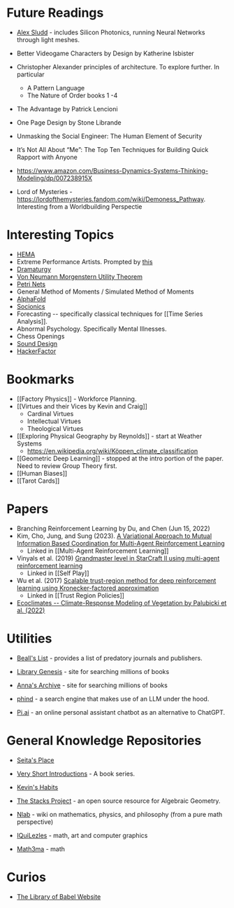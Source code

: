 # Future Readings
* [Alex Sludd](https://alexsludds.github.io) - includes Silicon Photonics, running Neural Networks through light meshes.
* Better Videogame Characters by Design by Katherine Isbister
* Christopher Alexander principles of architecture. To explore further. In particular 
	* A Pattern Language 
	* The Nature of Order books 1 -4

* The Advantage by Patrick Lencioni
* One Page Design by Stone Librande
* Unmasking the Social Engineer: The Human Element of Security 
* It’s Not All About “Me”: The Top Ten Techniques for Building Quick Rapport with Anyone
* https://www.amazon.com/Business-Dynamics-Systems-Thinking-Modeling/dp/007238915X


* Lord of Mysteries - https://lordofthemysteries.fandom.com/wiki/Demoness_Pathway. Interesting from a Worldbuilding Perspectie
# Interesting Topics
* [HEMA](https://wiktenauer.com/wiki/Main_Page)
* Extreme Performance Artists. Prompted by [this](https://www.youtube.com/watch?v=GrBZuCQAPAw) 
* [Dramaturgy](https://en.wikipedia.org/wiki/Dramaturgy_(sociology))
* [Von Neumann Morgenstern Utility Theorem](https://en.wikipedia.org/wiki/Von_Neumann–Morgenstern_utility_theorem)
* [Petri Nets](https://en.wikipedia.org/wiki/Petri_net#:~:text=A%20Petri%20net%2C%20also%20known,of%20elements%3A%20places%20and%20transitions.)
* General Method of Moments / Simulated Method of Moments
* [AlphaFold](https://en.wikipedia.org/wiki/AlphaFold)
* [Socionics](https://en.wikipedia.org/wiki/Socionics)
* Forecasting -- specifically classical techniques for  [[Time Series Analysis]].
* Abnormal Psychology. Specifically Mental Illnesses.
* Chess Openings
* [Sound Design](https://www.youtube.com/watch?v=_J56n496u6k)
* [HackerFactor](https://www.hackerfactor.com/blog/) 

# Bookmarks
* [[Factory Physics]] - Workforce Planning.
* [[Virtues and their Vices by Kevin and Craig]] 
	* Cardinal Virtues
	* Intellectual Virtues
	* Theological Virtues
* [[Exploring Physical Geography by Reynolds]] - start at Weather Systems
	* https://en.wikipedia.org/wiki/Köppen_climate_classification
* [[Geometric Deep Learning]] - stopped at the intro portion of the paper. Need to review Group Theory first.
* [[Human Biases]] 
* [[Tarot Cards]]

# Papers
* Branching Reinforcement Learning by Du, and Chen (Jun 15, 2022) 
* Kim, Cho, Jung, and Sung (2023). [A Variational Approach to Mutual Information Based Coordination for Multi-Agent Reinforcement Learning](https://arxiv.org/pdf/2303.00451.pdf)
	* Linked in [[Multi-Agent Reinforcement Learning]]
* Vinyals et al. (2019) [Grandmaster level in StarCraft II using multi-agent reinforcement learning](https://www.seas.upenn.edu/~cis520/papers/RL_for_starcraft.pdf) 
	* Linked in [[Self Play]]
* Wu et al. (2017) [Scalable trust-region method for deep reinforcement learning using Kronecker-factored approximation](https://arxiv.org/pdf/1708.05144.pdf)
	* Linked in [[Trust Region Policies]]
* [Ecoclimates -- Climate-Response Modeling of Vegetation by Palubicki et al. (2022)](https://storage.googleapis.com/pirk.io/papers/Palubicki.etal-2022-Ecoclimates.pdf)


# Utilities
* [Beall's List](https://beallslist.net) - provides a list of predatory journals and publishers. 
* [Library Genesis](https://libgen.is) - site for searching millions of books
* [Anna's Archive](https://annas-archive.org)  - site for searching millions of books 

* [phind](https://www.phind.com/search?q=how+to+learn+group+theory+for+a+beginner&c=&source=searchbox&init=true) - a search engine that makes use of an LLM under the hood. 
* [Pi.ai](https://pi.ai/talk) - an online personal assistant chatbot as an alternative to ChatGPT.
# General Knowledge Repositories
* [Seita's Place](https://danieltakeshi.github.io/new-start-here.html) 
* [Very Short Introductions](https://en.wikipedia.org/wiki/Very_Short_Introductions) - A book series.
* [Kevin's Habits](https://kevinhabits.com)

* [The Stacks Project](https://stacks.math.columbia.edu) - an open source resource for Algebraic Geometry.
* [Nlab](https://ncatlab.org/nlab/show/HomePage) - wiki on mathematics, physics, and philosophy (from a pure math perspective)
* [IQuiLezles](https://iquilezles.org/) - math, art and computer graphics
* [Math3ma](https://www.math3ma.com) - math

# Curios
* [The Library of Babel Website](https://libraryofbabel.info) 